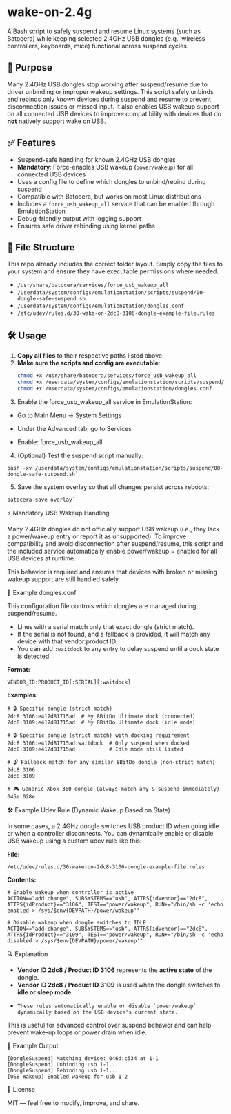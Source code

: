 # wake-on-2.4g

A Bash script to safely suspend and resume Linux systems (such as Batocera) while keeping selected 2.4GHz USB dongles (e.g., wireless controllers, keyboards, mice) functional across suspend cycles.

## 🎯 Purpose

Many 2.4GHz USB dongles stop working after suspend/resume due to driver unbinding or improper wakeup settings. This script safely unbinds and rebinds only *known* devices during suspend and resume to prevent disconnection issues or missed input. It also enables USB wakeup support on all connected USB devices to improve compatibility with devices that do **not** natively support wake on USB.

## ✅ Features

- Suspend-safe handling for known 2.4GHz USB dongles
- **Mandatory**: Force-enables USB wakeup (`power/wakeup`) for all connected USB devices
- Uses a config file to define which dongles to unbind/rebind during suspend
- Compatible with Batocera, but works on most Linux distributions
- Includes a `force_usb_wakeup_all` service that can be enabled through EmulationStation
- Debug-friendly output with logging support
- Ensures safe driver rebinding using kernel paths

## 📁 File Structure

This repo already includes the correct folder layout. Simply copy the files to your system and ensure they have executable permissions where needed.

* `/usr/share/batocera/services/force_usb_wakeup_all`
* `/userdata/system/configs/emulationstation/scripts/suspend/00-dongle-safe-suspend.sh`
* `/userdata/system/configs/emulationstation/dongles.conf`
* `/etc/udev/rules.d/30-wake-on-2dc8-3106-dongle-example-file.rules`


## 🛠️ Usage

1. **Copy all files** to their respective paths listed above.
2. **Make sure the scripts and config are executable**:
   ```bash
   chmod +x /usr/share/batocera/services/force_usb_wakeup_all
   chmod +x /userdata/system/configs/emulationstation/scripts/suspend/00-dongle-safe-suspend.sh
   chmod +x /userdata/system/configs/emulationstation/dongles.conf

3. Enable the force_usb_wakeup_all service in EmulationStation:

* Go to Main Menu → System Settings

* Under the Advanced tab, go to Services

* Enable: force_usb_wakeup_all

4. (Optional) Test the suspend script manually:
```
bash -xv /userdata/system/configs/emulationstation/scripts/suspend/00-dongle-safe-suspend.sh`
```

5. Save the system overlay so that all changes persist across reboots:

```
batocera-save-overlay`
```

⚡ Mandatory USB Wakeup Handling

Many 2.4GHz dongles do not officially support USB wakeup (i.e., they lack a power/wakeup entry or report it as unsupported). To improve compatibility and avoid disconnection after suspend/resume, this script and the included service automatically enable power/wakeup = enabled for all USB devices at runtime.

This behavior is required and ensures that devices with broken or missing wakeup support are still handled safely.

🔧 Example dongles.conf

This configuration file controls which dongles are managed during suspend/resume.

* Lines with a serial match only that exact dongle (strict match).
* If the serial is not found, and a fallback is provided, it will match any device with that vendor:product ID.
* You can add `:waitdock` to any entry to delay suspend until a dock state is detected.

**Format:**
```
VENDOR_ID:PRODUCT_ID[:SERIAL][:waitdock]
```

**Examples:**
```
# 🔒 Specific dongle (strict match)
2dc8:3106:e417d81715ad  # My 8BitDo Ultimate dock (connected)
2dc8:3109:e417d81715ad  # My 8BitDo Ultimate dock (idle mode)

# 🔒 Specific dongle (strict match) with docking requirement
2dc8:3106:e417d81715ad:waitdock  # Only suspend when docked
2dc8:3109:e417d81715ad           # Idle mode still listed

# 🔓 Fallback match for any similar 8BitDo dongle (non-strict match)
2dc8:3106
2dc8:3109

# 🎮 Generic Xbox 360 dongle (always match any & suspend immediately)
045e:028e
```

🛠️ Example Udev Rule (Dynamic Wakeup Based on State)

In some cases, a 2.4GHz dongle switches USB product ID when going idle or when a controller disconnects. You can dynamically enable or disable USB wakeup using a custom udev rule like this:

**File:**
```
/etc/udev/rules.d/30-wake-on-2dc8-3106-dongle-example-file.rules
```
**Contents:**
```
# Enable wakeup when controller is active
ACTION=="add|change", SUBSYSTEMS=="usb", ATTRS{idVendor}=="2dc8", ATTRS{idProduct}=="3106", TEST=="power/wakeup", RUN+="/bin/sh -c 'echo enabled > /sys/$env{DEVPATH}/power/wakeup'"

# Disable wakeup when dongle switches to IDLE
ACTION=="add|change", SUBSYSTEMS=="usb", ATTRS{idVendor}=="2dc8", ATTRS{idProduct}=="3109", TEST=="power/wakeup", RUN+="/bin/sh -c 'echo disabled > /sys/$env{DEVPATH}/power/wakeup'"
```

🔍 Explanation

*   **Vendor ID 2dc8 / Product ID 3106** represents the **active state** of the dongle.   
*   **Vendor ID 2dc8 / Product ID 3109** is used when the dongle switches to **idle or sleep mode**.
*     These rules automatically enable or disable `power/wakeup` dynamically based on the USB device's current state.

This is useful for advanced control over suspend behavior and can help prevent wake-up loops or power drain when idle.

🧪 Example Output
```
[DongleSuspend] Matching device: 046d:c534 at 1-1
[DongleSuspend] Unbinding usb 1-1...
[DongleSuspend] Rebinding usb 1-1...
[USB Wakeup] Enabled wakeup for usb 1-2
```

📜 License

MIT — feel free to modify, improve, and share.
